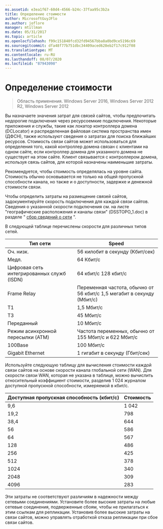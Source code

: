 ```yaml
---
ms.assetid: e3ea1f67-60d4-4566-b24c-37faa95c3b2a
title: Определение стоимости
author: MicrosoftGuyJFlo
ms.author: joflore
manager: mtillman
ms.date: 05/31/2017
ms.topic: article
ms.openlocfilehash: f99c151840fcd32fd94567bba8a0bd9ce5196c69
ms.sourcegitcommit: dfa48f77b751dbc34409aced628eb2f17c912f08
ms.translationtype: MT
ms.contentlocale: ru-RU
ms.lasthandoff: 08/07/2020
ms.locfileid: "87943098"
---
```

# <a name="determining-the-cost"></a>Определение стоимости

>Область применения. Windows Server 2016, Windows Server 2012 R2, Windows Server 2012

Вы назначаете значения затрат для связей сайтов, чтобы предпочитать недорогие подключения через ресурсоемкие подключения. Некоторые приложения и службы, такие как локатор контроллера домена (DCLocator) и распределенная файловая система пространства имен (ДФСН), также используют сведения о затратах для поиска ближайших ресурсов. Стоимость связи сайтов может использоваться для определения того, какой контроллер домена связан с клиентами на одном сайте, если контроллер домена для указанного домена не существует на этом сайте. Клиент связывается с контроллером домена, используя связь сайтов, для которой назначены наименьшие затраты.

Рекомендуется, чтобы стоимость определялась на уровне сайта. Стоимость обычно основывается не только на общей пропускной способности канала, но также и о доступности, задержке и денежной стоимости связи.

Чтобы определить затраты на размещение связей сайтов, задокументируйте скорость подключения для каждой связи сайтов. Сведения о указанной скорости подключения см. на листе "географические расположения и каналы связи" (DSSTOPO_1.doc) в разделе " [сбор сведений о сети](../../ad-ds/plan/Collecting-Network-Information.md) ".

В следующей таблице перечислены скорости для различных типов сетей.

|Тип сети|Speed|
|----------------|---------|
|Оч. низк.|56 килобит в секунду (Кбит/сек)|
|Медл.|64 Кбит/с|
|Цифровая сеть интегрированных служб (ISDN)|64 кбит/с 128 кбит/с|
|Frame Relay|Переменная частота, обычно от 56 кбит/с 1,5 мегабит в секунду (Мбит/с)|
|T1|1,5 Мбит/с|
|T3|45 Мбит/с|
|Переданный|10 Мбит/с|
|Режим асинхронной пересылки (ATM)|Частота переменных, обычно от 155 Мбит/с и 622 Мбит/с|
|100Base|100 Мбит/с|
|Gigabit Ethernet|1 гигабит в секунду (Гбит/сек)|

Используйте следующую таблицу для вычисления стоимости каждой связи сайтов на основе скорости канала глобальной сети (WAN). Для скорости связи WAN, которая не указана в таблице, можно вычислить относительный коэффициент стоимости, разделив 1 024 журналом доступной пропускной способности, измеряемой в кбит/с.

|Доступная пропускная способность (кбит/с)|Стоимость|
|--------------------------------|--------|
|9,6|1 042|
|19,2|798|
|38,4|644|
|56|586|
|64|567|
|128|486|
|256|425|
|512|378|
|1024|340|
|2048|309|
|4096|283|

Эти затраты не соответствуют различиям в надежности между сетевыми соединениями. Установите более высокие затраты на любые сетевые соединения, подверженные сбоям, чтобы не прилагаться к этим ссылкам для репликации. Установив более высокие затраты на связи сайтов, можно управлять отработкой отказа репликации при сбое связи сайтов.



